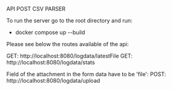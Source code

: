 API POST CSV PARSER

To run the server go to the root directory and run:

- docker compose up --build

Please see below the routes available of the api:

GET: http://localhost:8080/logdata/latestFile
GET: http://localhost:8080/logdata/stats

Field of the attachment in the form data have to be 'file':
POST: http://localhost:8080/logdata/upload
